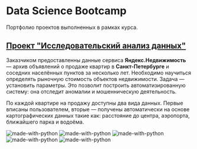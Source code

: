 # Data Science Bootcamp
Портфолио проектов выполненных в рамках курса.
## [Проект "Исследовательский анализ данных"](https://github.com/SuvorinSergey/ya_practicum_data_science/blob/master/real_estate/real_estate_spb.ipynb)

Заказчиком предоставленны данные сервиса **Яндекс.Недвижимость** — архив объявлений о продаже квартир в **Санкт-Петербурге** и соседних населённых пунктов за несколько лет. Необходимо научиться определять рыночную стоимость объектов недвижимости. Задача — установить параметры. Это позволит построить автоматизированную систему: она отследит аномалии и мошенническую деятельность. 

По каждой квартире на продажу доступны два вида данных. Первые вписаны пользователем, вторые — получены автоматически на основе картографических данных такие как: расстояние до центра, аэропорта, ближайшего парка и водоёма.

![made-with-python](https://img.shields.io/badge/PYTHON-V%20-blue)
![made-with-python](https://img.shields.io/badge/JUPYTER-V%20-orange)
![made-with-python](https://img.shields.io/badge/PANDAS-V%20-lightgray)
![made-with-python](https://img.shields.io/badge/NUMPY-V%20-red)
![made-with-python](https://img.shields.io/badge/SEABORN-V%20-brightgreen)


